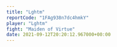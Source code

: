```yaml
---
title: "Lghtm"
reportCode: "1FAg938n7dc4hmkY"
player: "Lghtm"
fight: "Maiden of Virtue"
date: 2021-09-12T20:20:12.967000+00:00
---
```

